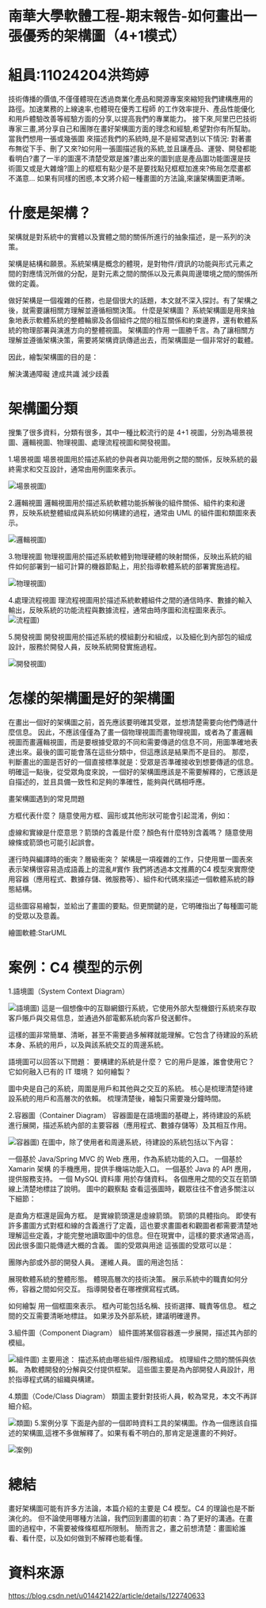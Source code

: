 # 南華大學軟體工程-期末報告-如何畫出一張優秀的架構圖（4+1模式）
# 組員:11024204洪筠婷
技術傳播的價值,不僅僅體現在透過商業化產品和開源專案來縮短我們建構應用的路徑。加速業務的上線速率,也體現在優秀工程師 的工作效率提升、產品性能優化和用戶體驗改善等經驗方面的分享,以提高我們的專業能力。
接下來,阿里巴巴技術專家三畫,將分享自己和團隊在畫好架構圖方面的理念和經驗,希望對你有所幫助。當我們想用一張或幾張圖 來描述我們的系統時,是不是經常遇到以下情況:
對著畫布無從下手、刪了又來?如何用一張圖描述我的系統,並且讓產品、運營、開發都能看明白?畫了一半的圖還不清楚受眾是誰?畫出來的圖到底是產品圖功能圖還是技術圖又或是大雜燴?圖上的框框有點少是不是要找點兒框框加進來?佈局怎麼畫都不滿意...
如果有同樣的困惑,本文將介紹一種畫圖的方法論,來讓架構圖更清晰。
# 什麼是架構？
架構就是對系統中的實體以及實體之間的關係所進行的抽象描述，是一系列的決策。

架構是結構和願景。系統架構是概念的體現，是對物件/資訊的功能與形式元素之間的對應情況所做的分配，是對元素之間的關係以及元素與周邊環境之間的關係所做的定義。

做好架構是一個複雜的任務，也是個很大的話題，本文就不深入探討。有了架構之後，就需要讓相關方理解並遵循相關決策。
什麼是架構圖？
系統架構圖是用來抽象地表示軟體系統的整體輪廓及各個組件之間的相互關係和約束邊界，還有軟體系統的物理部署與演進方向的整體視圖。
架構圖的作用
一圖勝千言。為了讓相關方理解並遵循架構決策，需要將架構資訊傳遞出去，而架構圖是一個非常好的載體。

因此，繪製架構圖的目的是：

解決溝通障礙
達成共識
減少歧義
# 架構圖分類
搜集了很多資料，分類有很多，其中一種比較流行的是 4+1 視圖，分別為場景視圖、邏輯視圖、物理視圖、處理流程視圖和開發視圖。

1.場景視圖
場景視圖用於描述系統的參與者與功能用例之間的關係，反映系統的最終需求和交互設計，通常由用例圖來表示。

![場景視圖](https://github.com/11024204nhu/Software-Engineering-final/blob/main/%E5%A0%B4%E6%99%AF%E8%A6%96%E5%9C%96.png))

2.邏輯視圖
邏輯視圖用於描述系統軟體功能拆解後的組件關係、組件約束和邊界，反映系統整體組成與系統如何構建的過程，通常由 UML 的組件圖和類圖來表示。

![邏輯視圖](https://github.com/11024204nhu/Software-Engineering-final/blob/main/%E9%82%8F%E8%BC%AF%E8%A6%96%E5%9C%96.png))

3.物理視圖
物理視圖用於描述系統軟體到物理硬體的映射關係，反映出系統的組件如何部署到一組可計算的機器節點上，用於指導軟體系統的部署實施過程。

![物理視圖](https://github.com/11024204nhu/Software-Engineering-final/blob/main/%E7%89%A9%E7%90%86%E8%A6%96%E5%9C%96.png))

4.處理流程視圖
理流程視圖用於描述系統軟體組件之間的通信時序、數據的輸入輸出，反映系統的功能流程與數據流程，通常由時序圖和流程圖來表示。
![流程圖](https://github.com/11024204nhu/Software-Engineering-final/blob/main/%E6%B5%81%E7%A8%8B%E5%9C%96.png))

5.開發視圖
開發視圖用於描述系統的模組劃分和組成，以及細化到內部包的組成設計，服務於開發人員，反映系統開發實施過程。

![開發視圖](https://github.com/11024204nhu/Software-Engineering-final/blob/main/%E9%96%8B%E7%99%BC%E8%A6%96%E5%9C%96.png))
# 怎樣的架構圖是好的架構圖
在畫出一個好的架構圖之前，首先應該要明確其受眾，並想清楚需要向他們傳遞什麼信息。 因此，不應該僅僅為了畫一個物理視圖而畫物理視圖，或者為了畫邏輯視圖而畫邏輯視圖，而是要根據受眾的不同和需要傳遞的信息不同，用圖準確地表達出來。最後的圖可能會落在這些分類中，但這應該是結果而不是目的。 那麼，判斷畫出的圖是否好的一個直接標準就是：受眾是否準確接收到想要傳遞的信息。 明確這一點後，從受眾角度來說，一個好的架構圖應該是不需要解釋的，它應該是自描述的，並且具備一致性和足夠的準確性，能夠與代碼相呼應。

畫架構圖遇到的常見問題

方框代表什麼？
隨意使用方框、圓形或其他形狀可能會引起混淆，例如：

虛線和實線是什麼意思？箭頭的含義是什麼？顏色有什麼特別含義嗎？
隨意使用線條或箭頭也可能引起誤會。

運行時與編譯時的衝突？層級衝突？
架構是一項複雜的工作，只使用單一圖表來表示架構很容易造成語義上的混亂#實作
我們將透過本文推薦的C4 模型來實際使用容器（應用程式、數據存儲、微服務等）、組件和代碼來描述一個軟體系統的靜態結構。

這些圖容易繪製，並給出了畫圖的要點。但更關鍵的是，它明確指出了每種圖可能的受眾以及意義。

繪圖軟體:StarUML
# 案例：C4 模型的示例
1.語境圖（System Context Diagram）

![語境圖](https://github.com/11024204nhu/Software-Engineering-final/blob/main/%E8%AA%9E%E5%A2%83%E5%9C%96.png))
這是一個想像中的互聯網銀行系統，它使用外部大型機銀行系統來存取客戶賬戶與交易信息，並通過外部電郵系統向客戶發送郵件。

這樣的圖非常簡單、清晰，甚至不需要過多解釋就能理解。它包含了待建設的系統本身、系統的用戶，以及與該系統交互的周邊系統。

語境圖可以回答以下問題：
要構建的系統是什麼？ 它的用戶是誰，誰會使用它？ 它如何融入已有的 IT 環境？ 如何繪製？

圖中央是自己的系統，周圍是用戶和其他與之交互的系統。
核心是梳理清楚待建設系統的用戶和高層次的依賴。
梳理清楚後，繪製只需要幾分鐘時間。

2.容器圖（Container Diagram）
容器圖是在語境圖的基礎上，將待建設的系統進行展開，描述系統內部的主要容器（應用程式、數據存儲等）及其相互作用。

![容器圖](https://github.com/11024204nhu/Software-Engineering-final/blob/main/%E5%AE%B9%E5%99%A8%E5%9C%96.png))
在圖中，除了使用者和周邊系統，待建設的系統包括以下內容：

一個基於 Java/Spring MVC 的 Web 應用，作為系統功能的入口。
一個基於 Xamarin 架構 的手機應用，提供手機端功能入口。
一個基於 Java 的 API 應用，提供服務支持。
一個 MySQL 資料庫 用於存儲資料。
各個應用之間的交互在箭頭線上清楚地標註了說明。 圖中的觀察點 查看這張圖時，觀眾往往不會過多關注以下細節：

是直角方框還是圓角方框。
是實線箭頭還是虛線箭頭。
箭頭的具體指向。
即使有許多畫圖方式對框和線的含義進行了定義，這也要求畫圖者和觀圖者都需要清楚地理解這些定義，才能完整地讀取圖中的信息。但在現實中，這樣的要求通常過高，因此很多圖只能傳遞大概的含義。
圖的受眾與用途
這張圖的受眾可以是：

團隊內部或外部的開發人員。 運維人員。 圖的用途包括：

展現軟體系統的整體形態。 體現高層次的技術決策。 展示系統中的職責如何分佈，容器之間如何交互。 指導開發者在哪裡撰寫程式碼。

如何繪製
用一個框圖來表示。
框內可能包括名稱、技術選擇、職責等信息。
框之間的交互需要清晰地標註。
如果涉及外部系統，建議明確邊界。

3.組件圖（Component Diagram）
組件圖將某個容器進一步展開，描述其內部的模組。

![組件圖](https://github.com/11024204nhu/Software-Engineering-final/blob/main/%E7%B5%84%E4%BB%B6%E5%9C%96png.png))
主要用途：
描述系統由哪些組件/服務組成。 梳理組件之間的關係與依賴。 為軟體開發的分解與交付提供框架。 這些圖主要是為內部開發人員設計，用於指導程式碼的組織與構建。

4.類圖（Code/Class Diagram）
類圖主要針對技術人員，較為常見，本文不再詳細介紹。

![類圖](https://github.com/11024204nhu/Software-Engineering-final/blob/main/%E9%A1%9E%E5%9C%96png.png))
5.案例分享
下面是內部的一個即時資料工具的架構圖。作為一個應該自描述的架構圖,這裡不多做解釋了。如果有看不明白的,那肯定是還畫的不夠好。

![案例](https://github.com/11024204nhu/Software-Engineering-final/blob/main/%E6%A1%88%E4%BE%8B.png))
# 總結
畫好架構圖可能有許多方法論，本篇介紹的主要是 C4 模型。C4 的理論也是不斷演化的。 但不論使用哪種方法論，我們回到畫圖的初衷：為了更好的溝通。在畫圖的過程中，不需要被條條框框所限制。 簡而言之，畫之前想清楚：畫圖給誰看、看什麼，以及如何做到不解釋也能看懂。
# 資料來源
https://blog.csdn.net/u014421422/article/details/122740633
